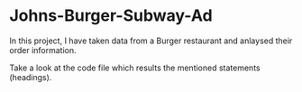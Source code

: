 # Johns-Burger-Subway-Ad

In this project, I have taken data from a Burger restaurant and anlaysed their order information.

Take a look at the code file which results the mentioned statements (headings).
